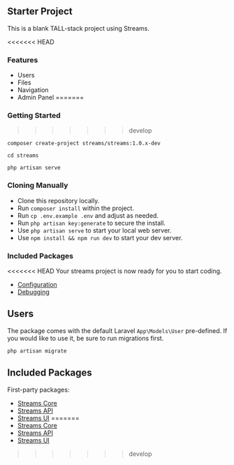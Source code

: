 ## Starter Project

This is a blank TALL-stack project using Streams.

<<<<<<< HEAD
### Features

- Users
- Files
- Navigation
- Admin Panel
=======
### Getting Started
>>>>>>> develop

```
composer create-project streams/streams:1.0.x-dev

cd streams

php artisan serve
```

### Cloning Manually

- Clone this repository locally.
- Run `composer install` within the project.
- Run `cp .env.example .env` and adjust as needed.
- Run `php artisan key:generate` to secure the install.
- Use `php artisan serve` to start your local web server.
- Use `npm install && npm run dev` to start your dev server.

### Included Packages

<<<<<<< HEAD
Your streams project is now ready for you to start coding.

- [Configuration](https://streams.dev/docs/configuration)
- [Debugging](https://streams.dev/docs/debugging)

## Users

The package comes with the default Laravel `App\Models\User` pre-defined. If you would like to use it, be sure to run migrations first.

```bash
php artisan migrate
```

## Included Packages

First-party packages:

- [Streams Core](https://streams.dev/docs/core)
- [Streams API](https://streams.dev/docs/api)
- [Streams UI](https://streams.dev/docs/ui)
=======
- [Streams Core](https://streams.dev/packages/streams/core)
- [Streams API](https://streams.dev/packages/streams/api)
- [Streams UI](https://streams.dev/packages/streams/ui)
>>>>>>> develop
